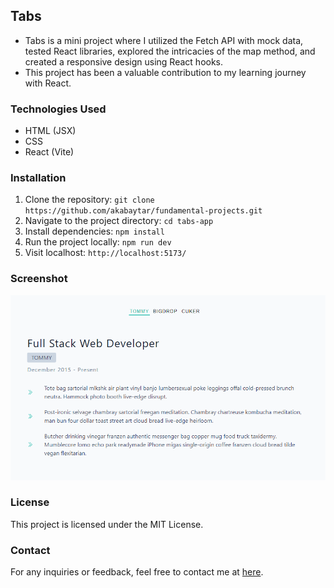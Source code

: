 ## Tabs

- Tabs is a mini project where I utilized the Fetch API with mock data, tested React libraries, explored the intricacies of the map method, and created a responsive design using React hooks.
- This project has been a valuable contribution to my learning journey with React.

### Technologies Used

- HTML (JSX)
- CSS
- React (Vite)

### Installation

1. Clone the repository:
   `git clone https://github.com/akabaytar/fundamental-projects.git`
2. Navigate to the project directory:
   `cd tabs-app`
3. Install dependencies:
   `npm install`
4. Run the project locally:
   `npm run dev`
5. Visit localhost:
   `http://localhost:5173/`

### Screenshot

![Screenshot](./public/screenshot.png)

### License

This project is licensed under the MIT License.

### Contact

For any inquiries or feedback, feel free to contact me at [here](mailto:contact@burakbilgili.co.uk).
